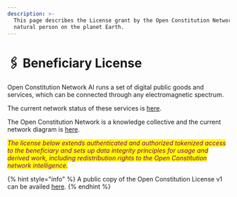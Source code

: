 ```yaml
---
description: >-
  This page describes the License grant by the Open Constitution Network, to any
  natural person on the planet Earth.
---
```


# 🖇️ Beneficiary License

Open Constitution Network AI runs a set of digital public goods and services, which can be connected through any electromagnetic spectrum.

The current network status of these services is [here](https://status.muellners.com/).&#x20;

The Open Constitution Network is a knowledge collective and the current network diagram is [here](../oc-network/network-diagram.md).

_<mark style="color:purple;">The license below extends authenticated and authorized tokenized access to the beneficiary and sets up data integrity principles for usage and derived work, including redistribution rights to the Open Constitution network intelligence.</mark>_

{% hint style="info" %}
A public copy of the Open Constitution License v1 can be availed [here](https://license.openconstitution.us).
{% endhint %}



